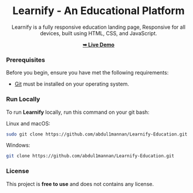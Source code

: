 <div align="center">  
  
  # Learnify - An Educational Platform
  
  Learnify is a fully responsive education landing page, Responsive for all devices, built using HTML, CSS, and JavaScript.

  <a href="https://abdul1mannan.github.io/Learnify-Education/"><strong>➥ Live Demo</strong></a>
</div>

### Prerequisites

Before you begin, ensure you have met the following requirements:

* [Git](https://git-scm.com/downloads "Download Git") must be installed on your operating system.

### Run Locally

To run **Learnify** locally, run this command on your git bash:

Linux and macOS:

```bash
sudo git clone https://github.com/abdul1mannan/Learnify-Education.git
```

Windows:

```bash
git clone https://github.com/abdul1mannan/Learnify-Education.git
```

### License

This project is **free to use** and does not contains any license.
